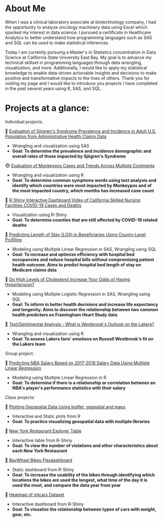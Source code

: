 # About Me

When I was a clinical laboratory associate at biotechnology company, I had the opportunity to analyze oncology machinery data using Excel which sparked my interest in data science.
I pursued a certificate in Healthcare Analytics to better understand how programming languages such as SAS and SQL can be used to make statistical inferences.

Today I am currently pursuing a Master's in Statistics concentration in Data Science at California State University East Bay. My goal is to advance my technical skillset in programming languages through data wrangling, visualization, and more. Additionally, I would like to apply my statistical knowledge to enable data-driven actionable insights and decisions to make positive and transformative impacts to the lives of others. Thank you for visiting my page and I would like to introduce you projects I have completed in the past several years using R, SAS, and SQL.

# Projects at a glance:

Individual projects:

&#x1F440; [Evaluation of Sjögren's Syndrome Prevalence and Incidence in Adult U.S. Population from Administrative Health Claims Data](https://www.github.com/ihnguyen/sjogren)
   - Wrangling and visualization using SAS
   - **Goal: To determine the prevalence and incidence demographic and overall rates of those impacted by Sjögren's Syndrome**

&#x1F435; [Evaluation of Monkeypox Cases and Trends Across Multiple Continents](https://www.github.com/ihnguyen/monkeypox)
   - Wrangling and visualization using R
   - **Goal: To determine common symptoms words using text analysis and identify which countries were most impacted by Monkeypox and of the most impacted country, which months has increased case count**

&#x1F987; [R-Shiny Interactive Dashboard Video of California Skilled Nursing Facilities COVID-19 Cases and Deaths](https://www.youtube.com/watch?v=78uA3t3osOA)
   - Visualization using R-Shiny
   - **Goal: To determine counties that are still affected by COVID-19 related deaths**

&#x1F3E5; [Predicting Length of Stay (LOS) in Beneficiaries Using County-Level Profiling](https://github.com/ihnguyen/SAS_Project2)
   - Modeling using Multiple Linear Regression in SAS, Wrangling using SQL
   - **Goal: To increase and optimize efficiency with hospital bed occupancies and reduce hospital bills without compromising patient health outcome. Aims to predict hospital bed length of stay on Medicare claims data**

&#x1F35F; [Do High Levels of Cholesterol Increase Your Odds of Having Hypertension?](https://github.com/ihnguyen/SAS_Project)
   - Modeling using Multiple Logistic Regression in SAS, Wrangling using SQL
   -  **Goal: To inform in better health decisions and increase life expectancy and longevity. Aims to discover the relationship between two common health predictors on Framingham Heart Study data**

&#x1F3C0; [Text/Sentimental Analysis - What is Westbrook's Outlook on the Lakers?](https://github.com/ihnguyen/sentimentanalysis_lakers)
   - Wrangling and visualization using R
   -  **Goal: To assess Lakers fans' emotions on Russell Westbrook's fit on the Lakers team**



Group project:

&#x1F3C0; [Predicting NBA Salary Based on 2017-2018 Salary Data Using Multiple Linear Regression](https://github.com/ihnguyen/NBASalary)
   - Modeling using Multiple Linear Regression in R
   -  **Goal: To determine if there is a relationship or correlation between an NBA's player's performance statistics with their salary**


Class projects:

&#x1F3C0; [Plotting Geospatial Data Using leaflet, ggspatial and maps](https://rpubs.com/ihnguyen/stat651hw3)
   - Interactive and Static plots from R
   -  **Goal: To practice visualizing geospatial data with multiple libraries**

&#x1F3C0; [New York Restaurant Explorer Table](https://rpubs.com/ihnguyen/resviolations)
   - Interactive table from R-Shiny
   -  **Goal: To view the number of violations and other characteristics about each New York Restaurant**

&#x1F3C0; [BayWheel Bikes Flexdashboard](https://rpubs.com/ihnguyen/baywheels)
   - Static dashboard from R-Shiny
   -  **Goal: To increase the usability of the bikes through identifying which locations the bikes are used the longest, what time of the day it is used the most, and compare the data year from year**

&#x1F3C0; [Heatmap of mtcars Dataset](https://rpubs.com/ihnguyen/heatmap)
   - Interactive dashboard from R-Shiny
   -  **Goal: To visualize the relationship between types of cars with weight, gear, etc.**

